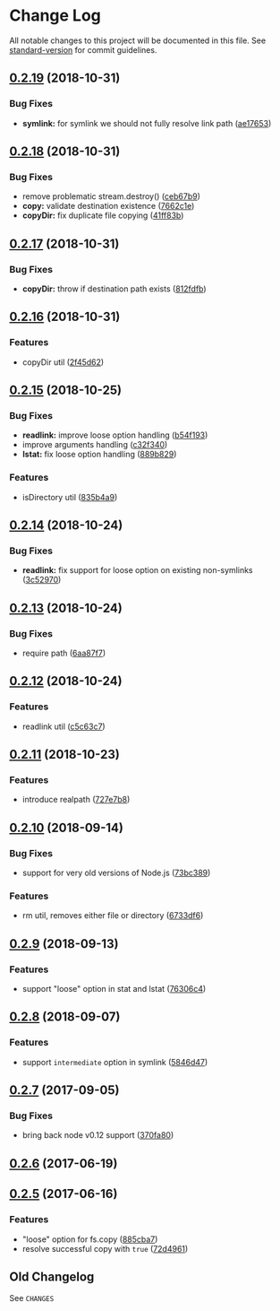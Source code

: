 # Change Log

All notable changes to this project will be documented in this file. See [standard-version](https://github.com/conventional-changelog/standard-version) for commit guidelines.

<a name="0.2.19"></a>
## [0.2.19](https://github.com/medikoo/fs2/compare/v0.2.18...v0.2.19) (2018-10-31)


### Bug Fixes

* **symlink:** for symlink we should not fully resolve link path ([ae17653](https://github.com/medikoo/fs2/commit/ae17653))



<a name="0.2.18"></a>
## [0.2.18](https://github.com/medikoo/fs2/compare/v0.2.17...v0.2.18) (2018-10-31)


### Bug Fixes

* remove problematic stream.destroy() ([ceb67b9](https://github.com/medikoo/fs2/commit/ceb67b9))
* **copy:** validate destination existence ([7662c1e](https://github.com/medikoo/fs2/commit/7662c1e))
* **copyDir:** fix duplicate file copying ([41ff83b](https://github.com/medikoo/fs2/commit/41ff83b))



<a name="0.2.17"></a>
## [0.2.17](https://github.com/medikoo/fs2/compare/v0.2.16...v0.2.17) (2018-10-31)


### Bug Fixes

* **copyDir:** throw if destination path exists ([812fdfb](https://github.com/medikoo/fs2/commit/812fdfb))



<a name="0.2.16"></a>
## [0.2.16](https://github.com/medikoo/fs2/compare/v0.2.15...v0.2.16) (2018-10-31)


### Features

* copyDir util ([2f45d62](https://github.com/medikoo/fs2/commit/2f45d62))



<a name="0.2.15"></a>
## [0.2.15](https://github.com/medikoo/fs2/compare/v0.2.14...v0.2.15) (2018-10-25)


### Bug Fixes

* **readlink:** improve loose option handling ([b54f193](https://github.com/medikoo/fs2/commit/b54f193))
* improve arguments handling ([c32f340](https://github.com/medikoo/fs2/commit/c32f340))
* **lstat:** fix loose option handling ([889b829](https://github.com/medikoo/fs2/commit/889b829))


### Features

* isDirectory util ([835b4a9](https://github.com/medikoo/fs2/commit/835b4a9))



<a name="0.2.14"></a>
## [0.2.14](https://github.com/medikoo/fs2/compare/v0.2.13...v0.2.14) (2018-10-24)


### Bug Fixes

* **readlink:** fix support for loose option on existing non-symlinks ([3c52970](https://github.com/medikoo/fs2/commit/3c52970))



<a name="0.2.13"></a>
## [0.2.13](https://github.com/medikoo/fs2/compare/v0.2.12...v0.2.13) (2018-10-24)


### Bug Fixes

* require path ([6aa87f7](https://github.com/medikoo/fs2/commit/6aa87f7))



<a name="0.2.12"></a>
## [0.2.12](https://github.com/medikoo/fs2/compare/v0.2.11...v0.2.12) (2018-10-24)


### Features

* readlink util ([c5c63c7](https://github.com/medikoo/fs2/commit/c5c63c7))



<a name="0.2.11"></a>
## [0.2.11](https://github.com/medikoo/fs2/compare/v0.2.10...v0.2.11) (2018-10-23)


### Features

* introduce realpath ([727e7b8](https://github.com/medikoo/fs2/commit/727e7b8))



<a name="0.2.10"></a>
## [0.2.10](https://github.com/medikoo/fs2/compare/v0.2.9...v0.2.10) (2018-09-14)


### Bug Fixes

* support for very old versions of Node.js ([73bc389](https://github.com/medikoo/fs2/commit/73bc389))


### Features

* rm util, removes either file or directory ([6733df6](https://github.com/medikoo/fs2/commit/6733df6))



<a name="0.2.9"></a>
## [0.2.9](https://github.com/medikoo/fs2/compare/v0.2.8...v0.2.9) (2018-09-13)


### Features

* support "loose" option in stat and lstat ([76306c4](https://github.com/medikoo/fs2/commit/76306c4))



<a name="0.2.8"></a>
## [0.2.8](https://github.com/medikoo/fs2/compare/v0.2.7...v0.2.8) (2018-09-07)


### Features

* support `intermediate` option in symlink ([5846d47](https://github.com/medikoo/fs2/commit/5846d47))



<a name="0.2.7"></a>
## [0.2.7](https://github.com/medikoo/fs2/compare/v0.2.6...v0.2.7) (2017-09-05)


### Bug Fixes

* bring back node v0.12 support ([370fa80](https://github.com/medikoo/fs2/commit/370fa80))



<a name="0.2.6"></a>
## [0.2.6](https://github.com/medikoo/fs2/compare/v0.2.5...v0.2.6) (2017-06-19)



<a name="0.2.5"></a>
## [0.2.5](https://github.com/medikoo/fs2/compare/v0.2.4...v0.2.5) (2017-06-16)


### Features

* "loose" option for fs.copy ([885cba7](https://github.com/medikoo/fs2/commit/885cba7))
* resolve successful copy with `true` ([72d4961](https://github.com/medikoo/fs2/commit/72d4961))


## Old Changelog

See `CHANGES`
